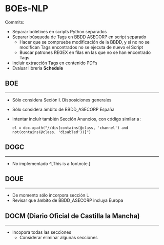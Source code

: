 # BOEs-NLP
Commits:
* Separar boletines en scripts Python separados
* Separar búsqueda de Tags en BBDD ASECORP en script separado
    + Hacer que se compruebe modificación de la BBDD, y si no no se modifican Tags encontrados no se ejecuta de nuevo el Script
    + Buscar patrones REGEX en filas en las que no se han encontrado Tags
* Incluir extracción Tags en contenido PDFs
* Evaluar librería **Schedule**

## BOE
---
* Sólo considera Seción I. Disposiciones generales
* Sólo considera ámbito de BBDD_ASECORP España
* Intentar incluír también Sección Anuncios, con código similar a :

    ```el = doc.xpath("//div[contains(@class, 'channel') and not(contains(@class, 'disabled'))]")```

## DOGC
---
* No implementado ^[This is a footnote.]

## DOUE
---
* De momento sólo incorpora sección L
* Revisar que ámbito de BBDD_ASECORP incluya Europa

## DOCM (Diario Oficial de Castilla la Mancha)
---
* Incopora todas las secciones
    * Considerar eliminar algunas secciones